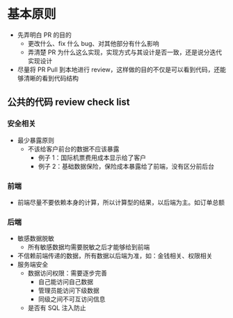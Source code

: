 # 基本原则

- 先弄明白 PR 的目的
  - 更改什么、fix 什么 bug、对其他部分有什么影响
  - 弄清楚 PR 为什么这么实现，实现方式与其设计是否一致，还是说分迭代实现设计
- 尽量将 PR Pull 到本地进行 review，这样做的目的不仅是可以看到代码，还能够清晰的看到代码结构

## 公共的代码 review check list

### 安全相关

- 最少暴露原则
  - 不该给客户前台的数据不应该暴露
    - 例子 1：国际机票费用成本显示给了客户
    - 例子 2：基础数据保险，保险成本暴露给了前端，没有区分前后台

### 前端

- 前端尽量不要依赖本身的计算，所以计算型的结果，以后端为主。如订单总额

### 后端

- 敏感数据脱敏
  - 所有敏感数据均需要脱敏之后才能够给到前端
- 不信赖前端传递的数据，所有数据以后端为准，如：金钱相关、权限相关
- 服务端安全
  - 数据访问权限：需要逐步完善
    - 自己能访问自己数据
    - 管理员能访问下级数据
    - 同级之间不可互访问信息
  - 是否有 SQL 注入防止
